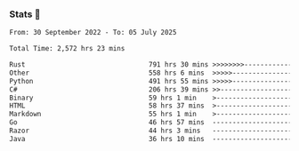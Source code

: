 ### Stats 👋
<!--START_SECTION:waka-->

```txt
From: 30 September 2022 - To: 05 July 2025

Total Time: 2,572 hrs 23 mins

Rust                               791 hrs 30 mins >>>>>>>>-----------------   30.77 %
Other                              558 hrs 6 mins  >>>>>--------------------   21.70 %
Python                             491 hrs 55 mins >>>>>--------------------   19.12 %
C#                                 206 hrs 39 mins >>-----------------------   08.03 %
Binary                             59 hrs 1 min    >------------------------   02.29 %
HTML                               58 hrs 37 mins  >------------------------   02.28 %
Markdown                           55 hrs 1 min    >------------------------   02.14 %
Go                                 46 hrs 57 mins  -------------------------   01.83 %
Razor                              44 hrs 3 mins   -------------------------   01.71 %
Java                               36 hrs 10 mins  -------------------------   01.41 %
```

<!--END_SECTION:waka-->

<!--
**buhaytza2005/buhaytza2005** is a ✨ _special_ ✨ repository because its `README.md` (this file) appears on your GitHub profile.

Here are some ideas to get you started:

- 🔭 I’m currently working on ...
- 🌱 I’m currently learning ...
- 👯 I’m looking to collaborate on ...
- 🤔 I’m looking for help with ...
- 💬 Ask me about ...
- 📫 How to reach me: ...
- 😄 Pronouns: ...
- ⚡ Fun fact: ...
-->


